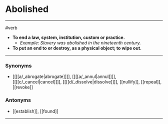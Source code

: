 # Abolished
---
#verb
- **To end a law, system, institution, custom or practice.**
	- _Example: Slavery was abolished in the nineteenth century._
- **To put an end to or destroy, as a physical object; to wipe out.**
---
### Synonyms
- [[[[a/_abrogate|abrogate]]]], [[[[a/_annul|annul]]]], [[[[c/_cancel|cancel]]]], [[[[d/_dissolve|dissolve]]]], [[nullify]], [[repeal]], [[revoke]]
### Antonyms
- [[establish]], [[found]]
---
